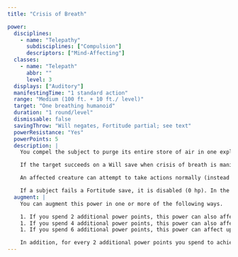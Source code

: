 ```yaml
---
title: "Crisis of Breath"

power:
  disciplines:
    - name: "Telepathy"
      subdisciplines: ["Compulsion"]
      descriptors: ["Mind-Affecting"]
  classes:
    - name: "Telepath"
      abbr: ""
      level: 3
  displays: ["Auditory"]
  manifestingTime: "1 standard action"
  range: "Medium (100 ft. + 10 ft./ level)"
  target: "One breathing humanoid"
  duration: "1 round/level"
  dismissable: false
  savingThrow: "Will negates, Fortitude partial; see text"
  powerResistance: "Yes"
  powerPoints: 5
  description: |
    You compel the subject to purge its entire store of air in one explosive exhalation, and thereby disrupt the subject's autonomic breathing cycle. The subject's lungs do not automatically function again while the power's duration lasts.

    If the target succeeds on a Will save when crisis of breath is manifested, it is unaffected by this power. If it fails its Will save, it can still continue to breathe by taking a standard action in each round to gasp for breath.

    An affected creature can attempt to take actions normally (instead of consciously controlling its breathing), but each round it does so, beginning in the round when it failed its Will save, the subject risks blacking out from lack of oxygen. It must succeed on a Fortitude save at the end of any of its turns in which it did not consciously take a breath. The DC of this save increases by 1 in every consecutive round after the first one that goes by without a breath; the DC drops back to its original value if the subject spends an action to take a breath.

    If a subject fails a Fortitude save, it is disabled (0 hp). In the following round, it drops to -1 hit points and is dying. Curing powers or spells can revive a dying subject normally, so long as this power's duration has expired; if the power is still in effect, a revived creature is still subject to Fortitude saves in each round when it does not consciously breathe.
  augment: |
    You can augment this power in one or more of the following ways.

    1. If you spend 2 additional power points, this power can also affect an animal, fey, giant, magical beast, or monstrous humanoid.
    1. If you spend 4 additional power points, this power can also affect an aberration, dragon, or outsider in addition to the creature types mentioned above.
    1. If you spend 6 additional power points, this power can affect up to four creatures all within a 20-ft.-radius burst.

    In addition, for every 2 additional power points you spend to achieve any of these effects, this power's save DC increases by 1.
---
```

